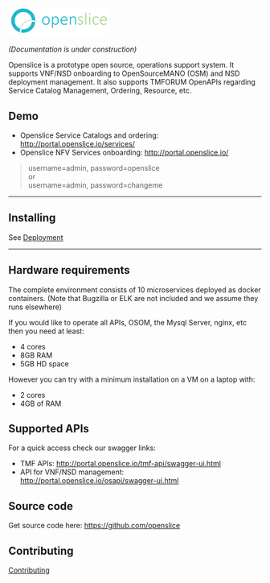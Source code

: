 <img src="images/openslice_logo.png" alt="drawing" width="200"/>

*(Documentation is under construction)*

Openslice is a prototype open source, operations support system. It supports VNF/NSD onboarding to OpenSourceMANO (OSM) and NSD deployment management. It also supports TMFORUM OpenAPIs regarding Service Catalog Management, Ordering, Resource, etc.


## Demo

* Openslice Service Catalogs and ordering: <http://portal.openslice.io/services/>
* Openslice NFV Services onboarding: <http://portal.openslice.io/>
> username=admin, password=openslice <br> or <br>username=admin, password=changeme

---

## Installing

See [Deployment](./deployment.md)

---

## Hardware requirements

The complete environment consists of 10 microservices deployed as docker containers. (Note that Bugzilla or ELK are not included and we assume they runs elsewhere)

If you would like to operate all APIs, OSOM, the Mysql Server, nginx, etc then you need at least:

- 4 cores
- 8GB RAM
- 5GB HD space

However you can try with a minimum installation on a VM on a laptop with:

- 2 cores
- 4GB of RAM  

 

## Supported APIs

For a quick access check our swagger links:

* TMF APIs: <http://portal.openslice.io/tmf-api/swagger-ui.html>
* API for VNF/NSD management: <http://portal.openslice.io/osapi/swagger-ui.html>

## Source code

Get source code here: <https://github.com/openslice>

## Contributing

[Contributing](./contributing/developing.md)